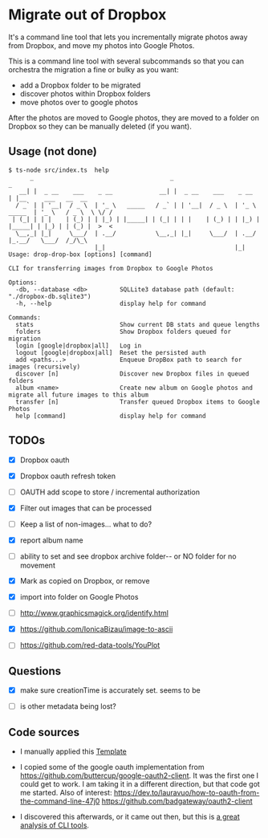 # Migrate out of Dropbox

It's a command line tool that lets you incrementally migrate photos away from Dropbox, 
and move my photos into Google Photos.

This is a command line tool with several subcommands so that you can orchestra
the migration a fine or bulky as you want:
- add a Dropbox folder to be migrated
- discover photos within Dropbox folders
- move photos over to google photos

After the photos are moved to Google photos, they are moved to a folder on Dropbox so 
they can be manually deleted (if you want).

## Usage (not done)
```
$ ts-node src/index.ts  help
      _                                      _                                  _                    
   __| |  _ __    ___    _ __             __| |  _ __    ___    _ __           | |__     ___   __  __
  / _` | | '__|  / _ \  | '_ \   _____   / _` | | '__|  / _ \  | '_ \   _____  | '_ \   / _ \  \ \/ /
 | (_| | | |    | (_) | | |_) | |_____| | (_| | | |    | (_) | | |_) | |_____| | |_) | | (_) |  >  < 
  \__,_| |_|     \___/  | .__/           \__,_| |_|     \___/  | .__/          |_.__/   \___/  /_/\_\
                        |_|                                    |_|                                   
Usage: drop-drop-box [options] [command]

CLI for transferring images from Dropbox to Google Photos

Options:
  -db, --database <db>         SQLLite3 database path (default: "./dropbox-db.sqlite3")
  -h, --help                   display help for command

Commands:
  stats                        Show current DB stats and queue lengths
  folders                      Show Dropbox folders queued for migration
  login [google|dropbox|all]   Log in
  logout [google|dropbox|all]  Reset the persisted auth
  add <paths...>               Enqueue DropBox path to search for images (recursively)
  discover [n]                 Discover new Dropbox files in queued folders
  album <name>                 Create new album on Google photos and migrate all future images to this album
  transfer [n]                 Transfer queued Dropbox items to Google Photos
  help [command]               display help for command
```

## TODOs

- [x] Dropbox oauth
- [x] Dropbox oauth refresh token
- [ ] OAUTH add scope to store / incremental authorization
- [x] Filter out images that can be processed
- [ ] Keep a list of non-images... what to do?
- [x] report album name
- [ ] ability to set and see dropbox archive folder-- or NO folder for no movement
- [x] Mark as copied on Dropbox, or remove
- [x] import into folder on Google Photos
- [ ] http://www.graphicsmagick.org/identify.html
- [x] https://github.com/IonicaBizau/image-to-ascii
- [ ] https://github.com/red-data-tools/YouPlot


## Questions
- [x] make sure creationTime is accurately set. seems to be
- [ ] is other metadata being lost?


## Code sources

- I manually applied this [Template](https://itnext.io/how-to-create-your-own-typescript-cli-with-node-js-1faf7095ef89)
- I copied some of the google oauth implementation from https://github.com/buttercup/google-oauth2-client. It was the first one I could get to work. I am taking it in a different direction, but that code got me started. Also of interest: https://dev.to/lauravuo/how-to-oauth-from-the-command-line-47j0 https://github.com/badgateway/oauth2-client

- I discovered this afterwards, or it came out then, but this is [a great analysis of CLI tools](https://blog.kilpatrick.cloud/posts/node-cli-app-packages/). 
